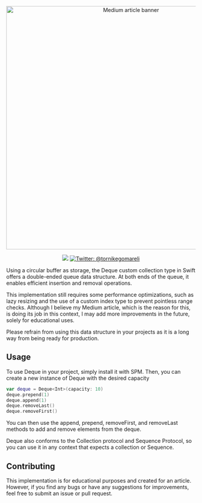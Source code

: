 
<p align="center">
    <img src="https://imgtr.ee/images/2023/04/09/nvqrl.png" alt="Medium article banner" width="648" maxHeight="156" />
</p>

<p align="center">
    <img src="https://img.shields.io/badge/Swift-5.8-brightgreen.svg" />
    <a href="https://twitter.com/twostraws">
        <img src="https://img.shields.io/badge/Contact-@tornikegomareli-orange" alt="Twitter: @tornikegomareli" />
    </a>
</p>

Using a circular buffer as storage, the Deque custom collection type in Swift offers a double-ended queue data structure. At both ends of the queue, it enables efficient insertion and removal operations.

This implementation still requires some performance optimizations, such as lazy resizing and the use of a custom index type to prevent pointless range checks. Although I believe my Medium article, which is the reason for this, is doing its job in this context, I may add more improvements in the future, solely for educational uses.

Please refrain from using this data structure in your projects as it is a long way from being ready for production.



## Usage

To use Deque in your project, simply install it with SPM. Then, you can create a new instance of Deque with the desired capacity

```swift
var deque = Deque<Int>(capacity: 10)
deque.prepend(1)
deque.append(1)
deque.removeLast()
deque.removeFirst()
```

You can then use the append, prepend, removeFirst, and removeLast methods to add and remove elements from the deque.

Deque also conforms to the Collection protocol and Sequence Protocol, so you can use it in any context that expects a collection or Sequence.

## Contributing

This implementation is for educational purposes and created for an article. However, if you find any bugs or have any suggestions for improvements, feel free to submit an issue or pull request.
